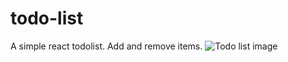 # todo-list
A simple react todolist. Add and remove items.
![Todo list image](https://raw.githubusercontent.com/userjeffkillian/todo-list/public/images/ToDoList.png)

